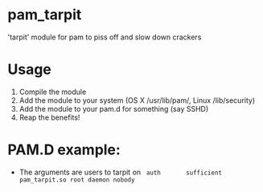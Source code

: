 # pam_tarpit
'tarpit' module for pam to piss off and slow down crackers


# Usage
1. Compile the module
2. Add the module to your system (OS X /usr/lib/pam/, Linux /lib/security)
3. Add the module to your pam.d for something (say SSHD)
4. Reap the benefits!

# PAM.D example:
* The arguments are users to tarpit on
` auth       sufficient     pam_tarpit.so root daemon nobody`
